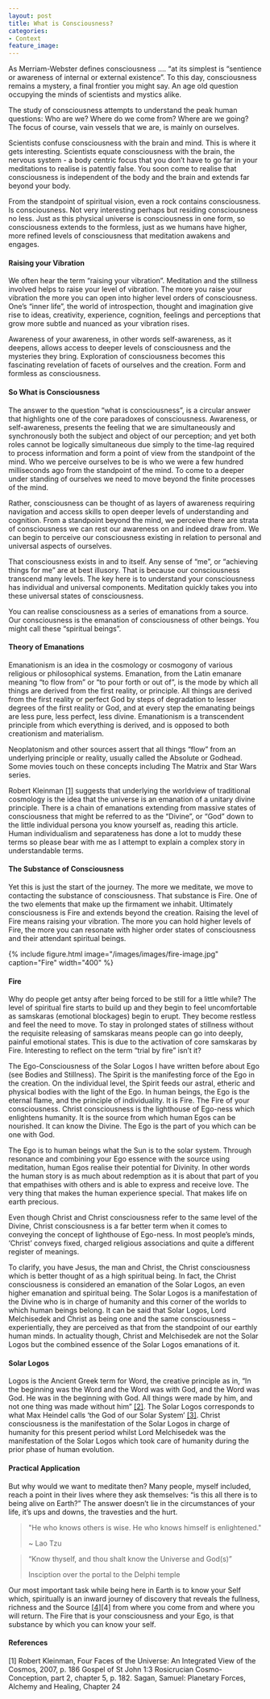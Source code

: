 ```yaml
---
layout: post
title: What is Consciousness?
categories:
- Context
feature_image: 
---
```


As Merriam-Webster defines consciousness …. “at its simplest is “sentience or awareness of internal or external existence”. To this day, consciousness remains a mystery, a final frontier you might say. An age old question occupying the minds of scientists and mystics alike.

The study of consciousness attempts to understand the peak human questions: Who are we? Where do we come from? Where are we going? The focus of course, vain vessels that we are, is mainly on ourselves.

Scientists confuse consciousness with the brain and mind. This is where it gets interesting. Scientists equate consciousness with the brain, the nervous system - a body centric focus that you don’t have to go far in your meditations to realise is patently false. You soon come to realise that consciousness is independent of the body and the brain and extends far beyond your body.

From the standpoint of spiritual vision, even a rock contains consciousness. Is consciousness. Not very interesting perhaps but residing consciousness no less. Just as this physical universe is consciousness in one form, so consciousness extends to the formless, just as we humans have higher, more refined levels of consciousness that meditation awakens and engages.

#### Raising your Vibration
We often hear the term “raising your vibration”. Meditation and the stillness involved helps to raise your level of vibration. The more you raise your vibration the more you can open into higher level orders of consciousness. One’s “inner life”, the world of introspection, thought and imagination give rise to ideas, creativity, experience, cognition, feelings and perceptions that grow more subtle and nuanced as your vibration rises.

Awareness of your awareness, in other words self-awareness, as it deepens, allows access to deeper levels of consciousness and the mysteries they bring. Exploration of consciousness becomes this fascinating revelation of facets of ourselves and the creation. Form and formless as consciousness.

#### So What is Consciousness
The answer to the question “what is consciousness”, is a circular answer that highlights one of the core paradoxes of consciousness. Awareness, or self-awareness, presents the feeling that we are simultaneously and synchronously both the subject and object of our perception; and yet both roles cannot be logically simultaneous due simply to the time-lag required to process information and form a point of view from the standpoint of the mind. Who we perceive ourselves to be is who we were a few hundred milliseconds ago from the standpoint of the mind. To come to a deeper under standing of ourselves we need to move beyond the finite processes of the mind.

Rather, consciousness can be thought of as layers of awareness requiring navigation and access skills to open deeper levels of understanding and cognition. From a standpoint beyond the mind, we perceive there are strata of consciousness we can rest our awareness on and indeed draw from. We can begin to perceive our consciousness existing in relation to personal and universal aspects of ourselves.

That consciousness exists in and to itself. Any sense of “me”, or “achieving things for me” are at best illusory. That is because our consciousness transcend many levels. The key here is to understand your consciousness has individual and universal components. Meditation quickly takes you into these universal states of consciousness.

You can realise consciousness as a series of emanations from a source. Our consciousness is the emanation of consciousness of other beings. You might call these “spiritual beings”.

#### Theory of Emanations
Emanationism is an idea in the cosmology or cosmogony of various religious or philosophical systems. Emanation, from the Latin emanare meaning “to flow from” or “to pour forth or out of”, is the mode by which all things are derived from the first reality, or principle. All things are derived from the first reality or perfect God by steps of degradation to lesser degrees of the first reality or God, and at every step the emanating beings are less pure, less perfect, less divine. Emanationism is a transcendent principle from which everything is derived, and is opposed to both creationism and materialism.

Neoplatonism and other sources assert that all things “flow” from an underlying principle or reality, usually called the Absolute or Godhead. Some movies touch on these concepts including The Matrix and Star Wars series.

Robert Kleinman <a href="https://petertwigg.com/context/2020/05/03/what-is-consciousness/">[1]</a> suggests that underlying the worldview of traditional cosmology is the idea that the universe is an emanation of a unitary divine principle. There is a chain of emanations extending from massive states of consciousness that might be referred to as the “Divine”, or “God” down to the little individual persona you know yourself as, reading this article. Human individualism and separateness has done a lot to muddy these terms so please bear with me as I attempt to explain a complex story in understandable terms.

#### The Substance of Consciousness
Yet this is just the start of the journey. The more we meditate, we move to contacting the substance of consciousness. That substance is Fire. One of the two elements that make up the firmament we inhabit. Ultimately consciousness is Fire and extends beyond the creation. Raising the level of Fire means raising your vibration. The more you can hold higher levels of Fire, the more you can resonate with higher order states of consciousness and their attendant spiritual beings.

{% include figure.html image="/images/images/fire-image.jpg" caption="Fire" width="400" %}

#### Fire
Why do people get antsy after being forced to be still for a little while? The level of spiritual fire starts to build up and they begin to feel uncomfortable as samskaras (emotional blockages) begin to erupt. They become restless and feel the need to move. To stay in prolonged states of stillness without the requisite releasing of samskaras means people can go into deeply, painful emotional states. This is due to the activation of core samskaras by Fire. Interesting to reflect on the term “trial by fire” isn’t it?

The Ego-Consciousness of the Solar Logos I have written before about Ego (see Bodies and Stillness). The Spirit is the manifesting force of the Ego in the creation. On the individual level, the Spirit feeds our astral, etheric and physical bodies with the light of the Ego. In human beings, the Ego is the eternal flame, and the principle of individuality. It is Fire. The Fire of your consciousness. Christ consciousness is the lighthouse of Ego-ness which enlightens humanity. It is the source from which human Egos can be nourished. It can know the Divine. The Ego is the part of you which can be one with God.

The Ego is to human beings what the Sun is to the solar system. Through resonance and combining your Ego essence with the source using meditation, human Egos realise their potential for Divinity. In other words the human story is as much about redemption as it is about that part of you that empathises with others and is able to express and receive love. The very thing that makes the human experience special. That makes life on earth precious.

Even though Christ and Christ consciousness refer to the same level of the Divine, Christ consciousness is a far better term when it comes to conveying the concept of lighthouse of Ego-ness. In most people’s minds, ‘Christ’ conveys fixed, charged religious associations and quite a different register of meanings.

To clarify, you have Jesus, the man and Christ, the Christ consciousness which is better thought of as a high spiritual being. In fact, the Christ consciousness is considered an emanation of the Solar Logos, an even higher emanation and spiritual being. The Solar Logos is a manifestation of the Divine who is in charge of humanity and this corner of the worlds to which human beings belong. It can be said that Solar Logos, Lord Melchisedek and Christ as being one and the same consciousness – experientially, they are perceived as that from the standpoint of our earthly human minds. In actuality though, Christ and Melchisedek are not the Solar Logos but the combined essence of the Solar Logos emanations of it.

#### Solar Logos
Logos is the Ancient Greek term for Word, the creative principle as in, “In the beginning was the Word and the Word was with God, and the Word was God. He was in the beginning with God. All things were made by him, and not one thing was made without him” <a href="https://petertwigg.com/context/2020/05/03/what-is-consciousness/">[2]</a>. The Solar Logos corresponds to what Max Heindel calls ‘the God of our Solar System’ <a href="https://petertwigg.com/context/2020/05/03/what-is-consciousness/">[3]</a>. Christ consciousness is the manifestation of the Solar Logos in charge of humanity for this present period whilst Lord Melchisedek was the manifestation of the Solar Logos which took care of humanity during the prior phase of human evolution.

#### Practical Application
But why would we want to meditate then? Many people, myself included, reach a point in their lives where they ask themselves: “is this all there is to being alive on Earth?” The answer doesn’t lie in the circumstances of your life, it’s ups and downs, the travesties and the hurt.

<blockquote cite="">
  <p>"He who knows others is wise. He who knows himself is enlightened."</p>
  <footer>~ Lao Tzu</footer>
</blockquote>

<blockquote cite="">
  <p>“Know thyself, and thou shalt know the Universe and God(s)”</p>
  <footer>Insciption over the portal to the Delphi temple</footer>
</blockquote>

Our most important task while being here in Earth is to know your Self which, spiritually is an inward journey of discovery that reveals the fullness, richness and the Source <a href="https://petertwigg.com/context/2020/05/03/what-is-consciousness/">[4]</a>[4] from where you come from and where you will return. The Fire that is your consciousness and your Ego, is that substance by which you can know your self.


#### References
<a name="[]1">[1] Robert Kleinman, Four Faces of the Universe: An Integrated View of the Cosmos, 2007, p. 186
<a name="[2]"> Gospel of St John 1:3
<a name="[3]"> Rosicrucian Cosmo-Conception, part 2, chapter 5, p. 182.
<a name="[4]"> Sagan, Samuel: Planetary Forces, Alchemy and Healing, Chapter 24